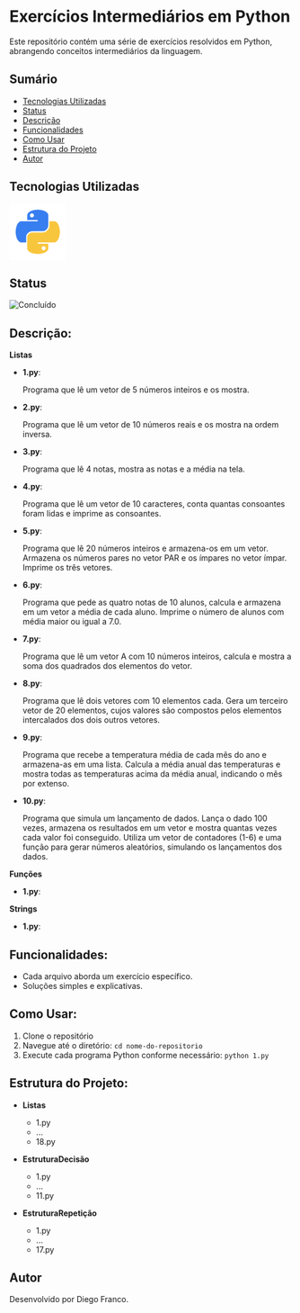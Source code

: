 # Exercícios Intermediários em Python

Este repositório contém uma série de exercícios resolvidos em Python, abrangendo conceitos intermediários da linguagem.

## Sumário

- [Tecnologias Utilizadas](#tecnologias-utilizadas)
- [Status](#status)
- [Descrição](#descrição)
- [Funcionalidades](#funcionalidades)
- [Como Usar](#como-usar)
- [Estrutura do Projeto](#estrutura-do-projeto)
- [Autor](#autor)

## Tecnologias Utilizadas

<div style="display: flex; flex-direction: row;">
  <div style="margin-right: 20px; display: flex; justify-content: flex-start;">
    <img src="img/python.png" alt="Logo Python" width="100"/>
  </div>
</div>

## Status

![Concluído](http://img.shields.io/static/v1?label=STATUS&message=CONCLUIDO&color=GREEN&style=for-the-badge)

## Descrição:

**Listas**

- **1.py**:

  Programa que lê um vetor de 5 números inteiros e os mostra.

- **2.py**:

  Programa que lê um vetor de 10 números reais e os mostra na ordem inversa.

- **3.py**:

  Programa que lê 4 notas, mostra as notas e a média na tela.

- **4.py**:

  Programa que lê um vetor de 10 caracteres, conta quantas consoantes foram lidas e imprime as consoantes.

- **5.py**:

  Programa que lê 20 números inteiros e armazena-os em um vetor. Armazena os números pares no vetor PAR e os ímpares no vetor ímpar. Imprime os três vetores.

- **6.py**:

  Programa que pede as quatro notas de 10 alunos, calcula e armazena em um vetor a média de cada aluno. Imprime o número de alunos com média maior ou igual a 7.0.

- **7.py**:

  Programa que lê um vetor A com 10 números inteiros, calcula e mostra a soma dos quadrados dos elementos do vetor.

- **8.py**:

  Programa que lê dois vetores com 10 elementos cada. Gera um terceiro vetor de 20 elementos, cujos valores são compostos pelos elementos intercalados dos dois outros vetores.

- **9.py**:

  Programa que recebe a temperatura média de cada mês do ano e armazena-as em uma lista. Calcula a média anual das temperaturas e mostra todas as temperaturas acima da média anual, indicando o mês por extenso.

- **10.py**:

  Programa que simula um lançamento de dados. Lança o dado 100 vezes, armazena os resultados em um vetor e mostra quantas vezes cada valor foi conseguido. Utiliza um vetor de contadores (1-6) e uma função para gerar números aleatórios, simulando os lançamentos dos dados.

**Funções**

- **1.py**:

**Strings**

- **1.py**:

## Funcionalidades:

- Cada arquivo aborda um exercício específico.
- Soluções simples e explicativas.

## Como Usar:

1. Clone o repositório
2. Navegue até o diretório: `cd nome-do-repositorio`
3. Execute cada programa Python conforme necessário: `python 1.py`

## Estrutura do Projeto:

- **Listas**

  - 1.py
  - ...
  - 18.py

- **EstruturaDecisão**

  - 1.py
  - ...
  - 11.py

- **EstruturaRepetição**
  - 1.py
  - ...
  - 17.py

## Autor

Desenvolvido por Diego Franco.
